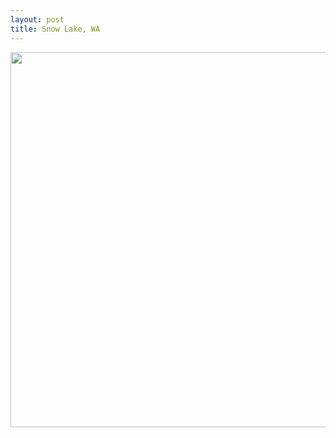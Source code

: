 ```yaml
---
layout: post
title: Snow Lake, WA
---
```


<img src="http://www.heycascadia.com/images/P7207773.JPG"
  width="600">
